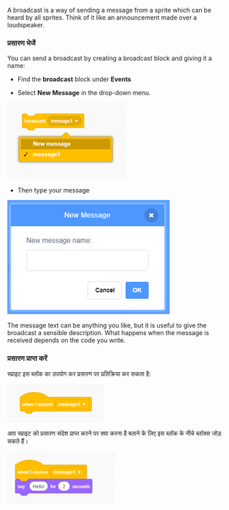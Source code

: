 A broadcast is a way of sending a message from a sprite which can be heard by all sprites. Think of it like an announcement made over a loudspeaker.

### प्रसारण भेजें

You can send a broadcast by creating a broadcast block and giving it a name:

+ Find the **broadcast** block under **Events**

+ Select **New Message** in the drop-down menu.

![broadcast block dropdown](images/broadcast-block.png)

+ Then type your message

![प्रसारण बनाएं](images/new-broadcast.png)

The message text can be anything you like, but it is useful to give the broadcast a sensible description. What happens when the message is received depends on the code you write.

### प्रसारण प्राप्त करें

स्प्राइट इस ब्लॉक का उपयोग कर प्रसारण पर प्रतिक्रिया कर सकता है:

![प्रसारण प्राप्त करें](images/receive-a-broadcast.png)

आप स्प्राइट को प्रसारण संदेश प्राप्त करने पर क्या करना है बताने के लिए इस ब्लॉक के नीचे ब्लॉक्स जोड़ सकते हैं।

![उदाहरण प्राप्त करें](images/receive-example.png)